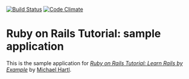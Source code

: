 [![Build Status](https://secure.travis-ci.org/lancespeelmon/sample_app.png?branch=master)](https://travis-ci.org/lancespeelmon/sample_app)
[![Code Climate](https://codeclimate.com/badge.png)](https://codeclimate.com/github/lancespeelmon/sample_app)

# Ruby on Rails Tutorial: sample application

This is the sample application for
[*Ruby on Rails Tutorial: Learn Rails by Example*](http://railstutorial.org/)
by [Michael Hartl](http://michaelhartl.com/).
